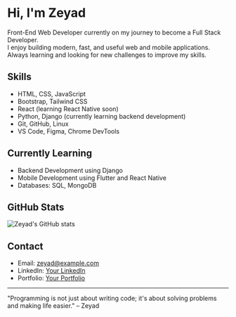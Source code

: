 # Hi, I'm Zeyad

Front-End Web Developer currently on my journey to become a Full Stack Developer.  
I enjoy building modern, fast, and useful web and mobile applications.  
Always learning and looking for new challenges to improve my skills.

## Skills

- HTML, CSS, JavaScript
- Bootstrap, Tailwind CSS
- React (learning React Native soon)
- Python, Django (currently learning backend development)
- Git, GitHub, Linux
- VS Code, Figma, Chrome DevTools

## Currently Learning

- Backend Development using Django
- Mobile Development using Flutter and React Native
- Databases: SQL, MongoDB

## GitHub Stats

![Zeyad's GitHub stats](https://github-readme-stats.vercel.app/api?username=zeyad-pro&show_icons=true&theme=radical)

## Contact

- Email: zeyad@example.com
- LinkedIn: [Your LinkedIn](https://linkedin.com/in/yourusername)
- Portfolio: [Your Portfolio](https://your-portfolio.com)

---

"Programming is not just about writing code; it's about solving problems and making life easier." – Zeyad
